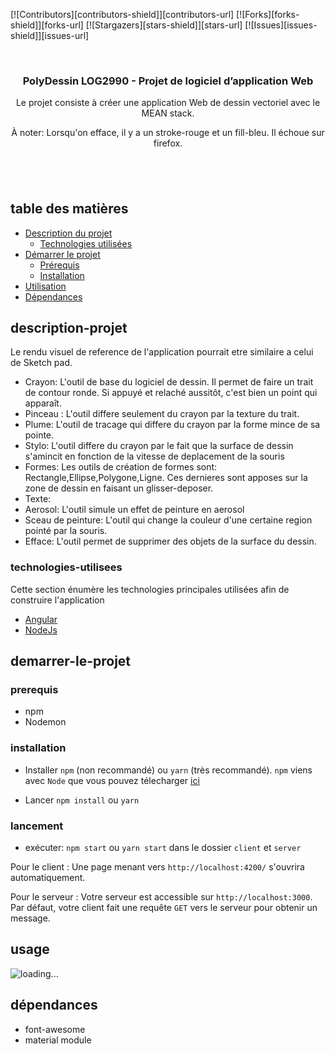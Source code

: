 [![Contributors][contributors-shield]][contributors-url]
[![Forks][forks-shield]][forks-url]
[![Stargazers][stars-shield]][stars-url]
[![Issues][issues-shield]][issues-url]

<!-- PROJECT LOGO -->
<br />
<p align="center">

  <h3 align="center">PolyDessin LOG2990  - Projet de logiciel d’application Web</h3>

  <p align="center">
    Le projet consiste à créer une application Web de dessin vectoriel avec le MEAN stack. 
  </p>
    <p align="center">
      À noter: Lorsqu'on efface, il y a un stroke-rouge et un fill-bleu. Il échoue sur firefox.  
    </p>
</p>

## &nbsp;

<!-- TABLE OF CONTENTS -->

## table des matières

- [Description du projet](#description-projet)
  - [Technologies utilisées](#technologies-utilisees)
- [Démarrer le projet](#demarrer-le-projet)
  - [Prérequis](#prerequis)
  - [Installation](#installation)
- [Utilisation](#usage)
- [Dépendances](#dependences)

<!-- ABOUT THE PROJECT -->

## description-projet

Le rendu visuel de reference de l'application pourrait etre similaire a celui de Sketch pad.

- Crayon: L'outil de base du logiciel de dessin. Il permet de faire un trait de contour ronde. Si appuyé et relaché aussitôt, c'est bien un point qui apparaît.
- Pinceau : L'outil differe seulement du crayon par la texture du trait.
- Plume: L'outil de tracage qui differe du crayon par la forme mince de sa pointe.
- Stylo: L'outil differe du crayon par le fait que la surface de dessin s'amincit en fonction de la vitesse de deplacement de la souris
- Formes: Les outils de création de formes sont: Rectangle,Ellipse,Polygone,Ligne. Ces dernieres sont apposes sur la zone de dessin en faisant un glisser-deposer.
- Texte:
- Aerosol: L'outil simule un effet de peinture en aerosol
- Sceau de peinture: L'outil qui change la couleur d'une certaine region pointé par la souris.
- Efface: L'outil permet de supprimer des objets de la surface du dessin.

### technologies-utilisees

Cette section énumère les technologies principales utilisées afin de construire l'application

- [Angular](https://angular.io)
- [NodeJs](https://nodejs.org/)

<!-- GETTING STARTED -->

## demarrer-le-projet

### prerequis

- npm
- Nodemon

### installation

- Installer `npm` (non recommandé) ou `yarn` (très recommandé). `npm` viens avec `Node` que vous pouvez télecharger [ici](https://nodejs.org/en/download/)

- Lancer `npm install` ou `yarn`

### lancement

- exécuter: `npm start` ou `yarn start` dans le dossier `client` et `server`

Pour le client :
Une page menant vers `http://localhost:4200/` s'ouvrira automatiquement.

Pour le serveur :
Votre serveur est accessible sur `http://localhost:3000`. Par défaut, votre client fait une requête `GET` vers le serveur pour obtenir un message.

<!-- USAGE EXAMPLES -->

## usage

![loading...](https://i.imgur.com/ZaDpH11.png)

<!-- ACKNOWLEDGEMENTS -->

## dépendances

- font-awesome
- material module
